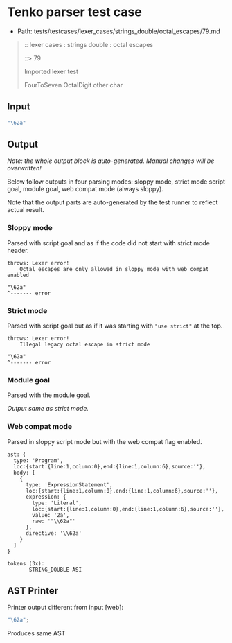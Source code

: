 # Tenko parser test case

- Path: tests/testcases/lexer_cases/strings_double/octal_escapes/79.md

> :: lexer cases : strings double : octal escapes
>
> ::> 79
>
> Imported lexer test
>
> FourToSeven OctalDigit other char

## Input

`````js
"\62a"
`````

## Output

_Note: the whole output block is auto-generated. Manual changes will be overwritten!_

Below follow outputs in four parsing modes: sloppy mode, strict mode script goal, module goal, web compat mode (always sloppy).

Note that the output parts are auto-generated by the test runner to reflect actual result.

### Sloppy mode

Parsed with script goal and as if the code did not start with strict mode header.

`````
throws: Lexer error!
    Octal escapes are only allowed in sloppy mode with web compat enabled

"\62a"
^------- error
`````

### Strict mode

Parsed with script goal but as if it was starting with `"use strict"` at the top.

`````
throws: Lexer error!
    Illegal legacy octal escape in strict mode

"\62a"
^------- error
`````


### Module goal

Parsed with the module goal.

_Output same as strict mode._

### Web compat mode

Parsed in sloppy script mode but with the web compat flag enabled.

`````
ast: {
  type: 'Program',
  loc:{start:{line:1,column:0},end:{line:1,column:6},source:''},
  body: [
    {
      type: 'ExpressionStatement',
      loc:{start:{line:1,column:0},end:{line:1,column:6},source:''},
      expression: {
        type: 'Literal',
        loc:{start:{line:1,column:0},end:{line:1,column:6},source:''},
        value: '2a',
        raw: '"\\62a"'
      },
      directive: '\\62a'
    }
  ]
}

tokens (3x):
       STRING_DOUBLE ASI
`````


## AST Printer

Printer output different from input [web]:

````js
"\62a";
````

Produces same AST
